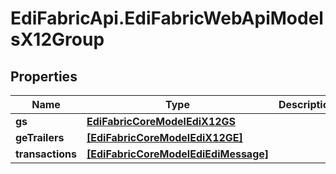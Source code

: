 # EdiFabricApi.EdiFabricWebApiModelsX12Group

## Properties
Name | Type | Description | Notes
------------ | ------------- | ------------- | -------------
**gs** | [**EdiFabricCoreModelEdiX12GS**](EdiFabricCoreModelEdiX12GS.md) |  | [optional] 
**geTrailers** | [**[EdiFabricCoreModelEdiX12GE]**](EdiFabricCoreModelEdiX12GE.md) |  | [optional] 
**transactions** | [**[EdiFabricCoreModelEdiEdiMessage]**](EdiFabricCoreModelEdiEdiMessage.md) |  | [optional] 


